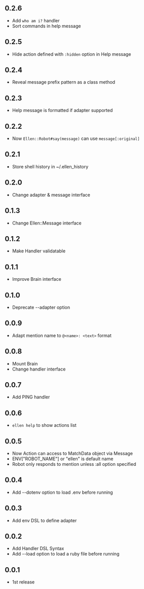 ## 0.2.6
* Add `who am i?` handler
* Sort commands in help message

## 0.2.5
* Hide action defined with `:hidden` option in Help message

## 0.2.4
* Reveal message prefix pattern as a class method

## 0.2.3
* Help message is formatted if adapter supported

## 0.2.2
* Now `Ellen::Robot#say(message)` can use `message[:original]`

## 0.2.1
* Store shell history in ~/.ellen_history

## 0.2.0
* Change adapter & message interface

## 0.1.3
* Change Ellen::Message interface

## 0.1.2
* Make Handler validatable

## 0.1.1
* Improve Brain interface

## 0.1.0
* Deprecate --adapter option

## 0.0.9
* Adapt mention name to `@<name>: <text>` format

## 0.0.8
* Mount Brain
* Change handler interface

## 0.0.7
* Add PING handler

## 0.0.6
* `ellen help` to show actions list

## 0.0.5
* Now Action can access to MatchData object via Message
* ENV["ROBOT_NAME"] or "ellen" is default name
* Robot only responds to mention unless :all option specified

## 0.0.4
* Add --dotenv option to load .env before running

## 0.0.3
* Add env DSL to define adapter

## 0.0.2
* Add Handler DSL Syntax
* Add --load option to load a ruby file before running

## 0.0.1
* 1st release
